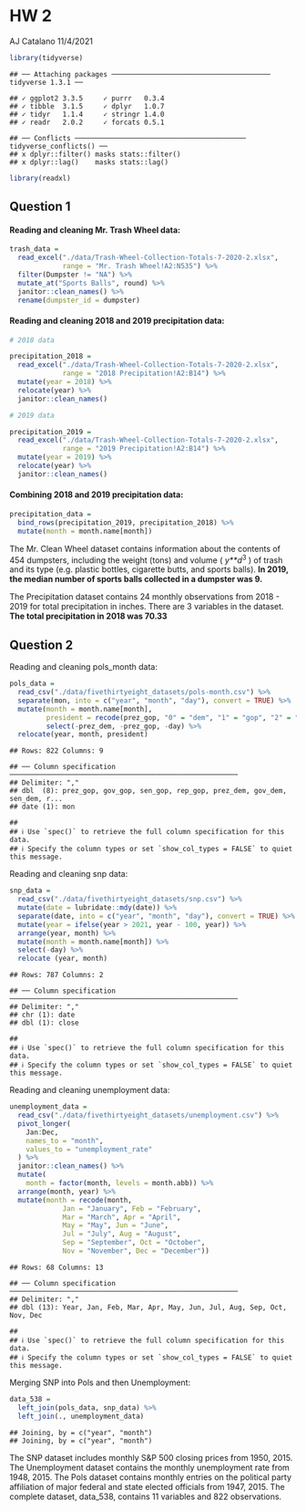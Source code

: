 HW 2
================
AJ Catalano
11/4/2021

``` r
library(tidyverse)
```

    ## ── Attaching packages ─────────────────────────────────────── tidyverse 1.3.1 ──

    ## ✓ ggplot2 3.3.5     ✓ purrr   0.3.4
    ## ✓ tibble  3.1.5     ✓ dplyr   1.0.7
    ## ✓ tidyr   1.1.4     ✓ stringr 1.4.0
    ## ✓ readr   2.0.2     ✓ forcats 0.5.1

    ## ── Conflicts ────────────────────────────────────────── tidyverse_conflicts() ──
    ## x dplyr::filter() masks stats::filter()
    ## x dplyr::lag()    masks stats::lag()

``` r
library(readxl)
```

## Question 1

#### Reading and cleaning Mr. Trash Wheel data:

``` r
trash_data =
  read_excel("./data/Trash-Wheel-Collection-Totals-7-2020-2.xlsx",
             range = "Mr. Trash Wheel!A2:N535") %>%
  filter(Dumpster != "NA") %>%
  mutate_at("Sports Balls", round) %>%
  janitor::clean_names() %>%
  rename(dumpster_id = dumpster)
```

#### Reading and cleaning 2018 and 2019 precipitation data:

``` r
# 2018 data

precipitation_2018 =
  read_excel("./data/Trash-Wheel-Collection-Totals-7-2020-2.xlsx",
             range = "2018 Precipitation!A2:B14") %>%
  mutate(year = 2018) %>%
  relocate(year) %>%
  janitor::clean_names()

# 2019 data

precipitation_2019 =
  read_excel("./data/Trash-Wheel-Collection-Totals-7-2020-2.xlsx",
             range = "2019 Precipitation!A2:B14") %>%
  mutate(year = 2019) %>%
  relocate(year) %>%
  janitor::clean_names()
```

#### Combining 2018 and 2019 precipitation data:

``` r
precipitation_data = 
  bind_rows(precipitation_2019, precipitation_2018) %>%
  mutate(month = month.name[month])
```

The Mr. Clean Wheel dataset contains information about the contents of
454 dumpsters, including the weight (tons) and volume (
*y**d*<sup>3</sup>
) of trash and its type (e.g. plastic bottles, cigarette butts, and
sports balls). **In 2019, the median number of sports balls collected in
a dumpster was 9.**

The Precipitation dataset contains 24 monthly observations from 2018 -
2019 for total precipitation in inches. There are 3 variables in the
dataset. **The total precipitation in 2018 was 70.33**

## Question 2

Reading and cleaning pols_month data:

``` r
pols_data =
  read_csv("./data/fivethirtyeight_datasets/pols-month.csv") %>%
  separate(mon, into = c("year", "month", "day"), convert = TRUE) %>%
  mutate(month = month.name[month],
         president = recode(prez_gop, "0" = "dem", "1" = "gop", "2" = "gop")) %>%
         select(-prez_dem, -prez_gop, -day) %>%
  relocate(year, month, president)
```

    ## Rows: 822 Columns: 9

    ## ── Column specification ────────────────────────────────────────────────────────
    ## Delimiter: ","
    ## dbl  (8): prez_gop, gov_gop, sen_gop, rep_gop, prez_dem, gov_dem, sen_dem, r...
    ## date (1): mon

    ## 
    ## ℹ Use `spec()` to retrieve the full column specification for this data.
    ## ℹ Specify the column types or set `show_col_types = FALSE` to quiet this message.

Reading and cleaning snp data:

``` r
snp_data =
  read_csv("./data/fivethirtyeight_datasets/snp.csv") %>%
  mutate(date = lubridate::mdy(date)) %>%
  separate(date, into = c("year", "month", "day"), convert = TRUE) %>%
  mutate(year = ifelse(year > 2021, year - 100, year)) %>%
  arrange(year, month) %>%
  mutate(month = month.name[month]) %>%
  select(-day) %>%
  relocate (year, month)
```

    ## Rows: 787 Columns: 2

    ## ── Column specification ────────────────────────────────────────────────────────
    ## Delimiter: ","
    ## chr (1): date
    ## dbl (1): close

    ## 
    ## ℹ Use `spec()` to retrieve the full column specification for this data.
    ## ℹ Specify the column types or set `show_col_types = FALSE` to quiet this message.

Reading and cleaning unemployment data:

``` r
unemployment_data = 
  read_csv("./data/fivethirtyeight_datasets/unemployment.csv") %>%
  pivot_longer(
    Jan:Dec,
    names_to = "month",
    values_to = "unemployment_rate"
  ) %>%
  janitor::clean_names() %>%
  mutate(
    month = factor(month, levels = month.abb)) %>%
  arrange(month, year) %>%
  mutate(month = recode(month,
             Jan = "January", Feb = "February",
             Mar = "March", Apr = "April",
             May = "May", Jun = "June",
             Jul = "July", Aug = "August",
             Sep = "September", Oct = "October",
             Nov = "November", Dec = "December"))
```

    ## Rows: 68 Columns: 13

    ## ── Column specification ────────────────────────────────────────────────────────
    ## Delimiter: ","
    ## dbl (13): Year, Jan, Feb, Mar, Apr, May, Jun, Jul, Aug, Sep, Oct, Nov, Dec

    ## 
    ## ℹ Use `spec()` to retrieve the full column specification for this data.
    ## ℹ Specify the column types or set `show_col_types = FALSE` to quiet this message.

Merging SNP into Pols and then Unemployment:

``` r
data_538 = 
  left_join(pols_data, snp_data) %>%
  left_join(., unemployment_data)
```

    ## Joining, by = c("year", "month")
    ## Joining, by = c("year", "month")

The SNP dataset includes monthly S&P 500 closing prices from 1950, 2015.
The Unemployment dataset contains the monthly unemployment rate from
1948, 2015. The Pols dataset contains monthly entries on the political
party affiliation of major federal and state elected officials from
1947, 2015. The complete dataset, data_538, contains 11 variables and
822 observations.
